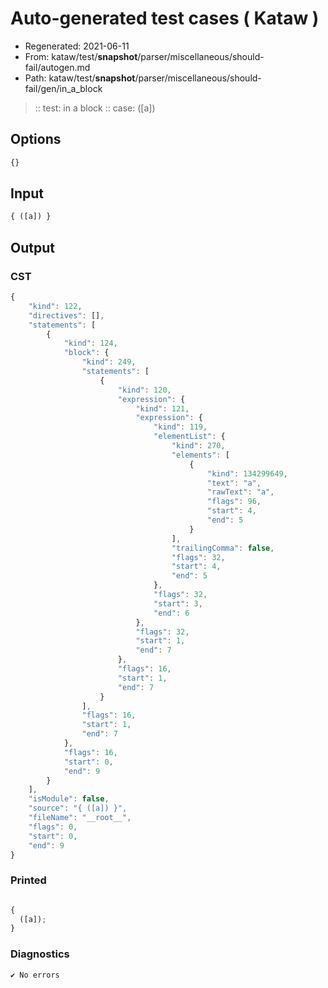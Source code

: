 # Auto-generated test cases ( Kataw )
- Regenerated: 2021-06-11
- From: kataw/test/__snapshot__/parser/miscellaneous/should-fail/autogen.md
- Path: kataw/test/__snapshot__/parser/miscellaneous/should-fail/gen/in_a_block
> :: test: in a block
> :: case: ([a])
## Options

`````js
{}
`````
## Input

`````js
{ ([a]) }
`````
## Output

### CST

```javascript
{
    "kind": 122,
    "directives": [],
    "statements": [
        {
            "kind": 124,
            "block": {
                "kind": 249,
                "statements": [
                    {
                        "kind": 120,
                        "expression": {
                            "kind": 121,
                            "expression": {
                                "kind": 119,
                                "elementList": {
                                    "kind": 270,
                                    "elements": [
                                        {
                                            "kind": 134299649,
                                            "text": "a",
                                            "rawText": "a",
                                            "flags": 96,
                                            "start": 4,
                                            "end": 5
                                        }
                                    ],
                                    "trailingComma": false,
                                    "flags": 32,
                                    "start": 4,
                                    "end": 5
                                },
                                "flags": 32,
                                "start": 3,
                                "end": 6
                            },
                            "flags": 32,
                            "start": 1,
                            "end": 7
                        },
                        "flags": 16,
                        "start": 1,
                        "end": 7
                    }
                ],
                "flags": 16,
                "start": 1,
                "end": 7
            },
            "flags": 16,
            "start": 0,
            "end": 9
        }
    ],
    "isModule": false,
    "source": "{ ([a]) }",
    "fileName": "__root__",
    "flags": 0,
    "start": 0,
    "end": 9
}
```

### Printed

```javascript

{
  ([a]);
}
```

### Diagnostics

```javascript
✔ No errors
```

